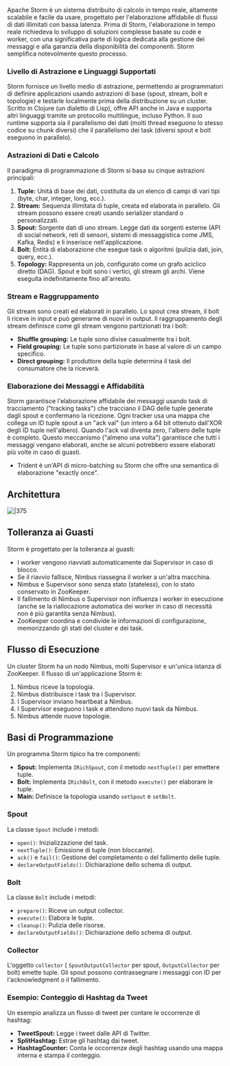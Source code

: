 
Apache Storm è un sistema distribuito di calcolo in tempo reale, altamente scalabile e facile da usare, progettato per l'elaborazione affidabile di flussi di dati illimitati con bassa latenza. Prima di Storm, l'elaborazione in tempo reale richiedeva lo sviluppo di soluzioni complesse basate su code e worker, con una significativa parte di logica dedicata alla gestione dei messaggi e alla garanzia della disponibilità dei componenti. Storm semplifica notevolmente questo processo.

### Livello di Astrazione e Linguaggi Supportati

Storm fornisce un livello medio di astrazione, permettendo ai programmatori di definire applicazioni usando astrazioni di base (spout, stream, bolt e topologie) e testarle localmente prima della distribuzione su un cluster. Scritto in Clojure (un dialetto di Lisp), offre API anche in Java e supporta altri linguaggi tramite un protocollo multilingue, incluso Python. Il suo runtime supporta sia il parallelismo dei dati (molti thread eseguono lo stesso codice su chunk diversi) che il parallelismo dei task (diversi spout e bolt eseguono in parallelo).

### Astrazioni di Dati e Calcolo

Il paradigma di programmazione di Storm si basa su cinque astrazioni principali:

1. **Tuple:** Unità di base dei dati, costituita da un elenco di campi di vari tipi (byte, char, integer, long, ecc.).
2. **Stream:** Sequenza illimitata di tuple, creata ed elaborata in parallelo. Gli stream possono essere creati usando serializer standard o personalizzati.
3. **Spout:** Sorgente dati di uno stream. Legge dati da sorgenti esterne (API di social network, reti di sensori, sistemi di messaggistica come JMS, Kafka, Redis) e li inserisce nell'applicazione.
4. **Bolt:** Entità di elaborazione che esegue task o algoritmi (pulizia dati, join, query, ecc.).
5. **Topology:** Rappresenta un job, configurato come un grafo aciclico diretto (DAG). Spout e bolt sono i vertici, gli stream gli archi. Viene eseguita indefinitamente fino all'arresto.

### Stream e Raggruppamento

Gli stream sono creati ed elaborati in parallelo. Lo spout crea stream, il bolt li riceve in input e può generarne di nuovi in output. Il raggruppamento degli stream definisce come gli stream vengono partizionati tra i bolt:

* **Shuffle grouping:** Le tuple sono divise casualmente tra i bolt.
* **Field grouping:** Le tuple sono partizionate in base al valore di un campo specifico.
* **Direct grouping:** Il produttore della tuple determina il task del consumatore che la riceverà.

### Elaborazione dei Messaggi e Affidabilità

Storm garantisce l'elaborazione affidabile dei messaggi usando task di tracciamento ("tracking tasks") che tracciano il DAG delle tuple generate dagli spout e confermano la ricezione. Ogni tracker usa una mappa che collega un ID tuple spout a un "ack val" (un intero a 64 bit ottenuto dall'XOR degli ID tuple nell'albero). Quando l'ack val diventa zero, l'albero delle tuple è completo. Questo meccanismo ("almeno una volta") garantisce che tutti i messaggi vengano elaborati, anche se alcuni potrebbero essere elaborati più volte in caso di guasti.
- Trident è un'API di micro-batching su Storm che offre una semantica di elaborazione "exactly once".

## Architettura

![|375](_page_7_Figure_2.jpeg)

## Tolleranza ai Guasti

Storm è progettato per la tolleranza ai guasti:

* I worker vengono riavviati automaticamente dai Supervisor in caso di blocco.
* Se il riavvio fallisce, Nimbus riassegna il worker a un'altra macchina.
* Nimbus e Supervisor sono senza stato (stateless), con lo stato conservato in ZooKeeper.
* Il fallimento di Nimbus o Supervisor non influenza i worker in esecuzione (anche se la riallocazione automatica dei worker in caso di necessità non è più garantita senza Nimbus).
* ZooKeeper coordina e condivide le informazioni di configurazione, memorizzando gli stati del cluster e dei task.

## Flusso di Esecuzione

Un cluster Storm ha un nodo Nimbus, molti Supervisor e un'unica istanza di ZooKeeper. Il flusso di un'applicazione Storm è:

1. Nimbus riceve la topologia.
2. Nimbus distribuisce i task tra i Supervisor.
3. I Supervisor inviano heartbeat a Nimbus.
4. I Supervisor eseguono i task e attendono nuovi task da Nimbus.
5. Nimbus attende nuove topologie.

## Basi di Programmazione

Un programma Storm tipico ha tre componenti:

* **Spout:** Implementa `IRichSpout`, con il metodo `nextTuple()` per emettere tuple.
* **Bolt:** Implementa `IRichBolt`, con il metodo `execute()` per elaborare le tuple.
* **Main:** Definisce la topologia usando `setSpout` e `setBolt`.

### Spout

La classe `Spout` include i metodi:

* `open()`: Inizializzazione del task.
* `nextTuple()`: Emissione di tuple (non bloccante).
* `ack()` e `fail()`: Gestione del completamento o del fallimento delle tuple.
* `declareOutputFields()`: Dichiarazione dello schema di output.

### Bolt

La classe `Bolt` include i metodi:

* `prepare()`: Riceve un output collector.
* `execute()`: Elabora le tuple.
* `cleanup()`: Pulizia delle risorse.
* `declareOutputFields()`: Dichiarazione dello schema di output.

### Collector

L'oggetto `collector` ( `SpoutOutputCollector` per spout, `OutputCollector` per bolt) emette tuple. Gli spout possono contrassegnare i messaggi con ID per l'acknowledgment o il fallimento.

### Esempio: Conteggio di Hashtag da Tweet

Un esempio analizza un flusso di tweet per contare le occorrenze di hashtag:

* **TweetSpout:** Legge i tweet dalle API di Twitter.
* **SplitHashtag:** Estrae gli hashtag dai tweet.
* **HashtagCounter:** Conta le occorrenze degli hashtag usando una mappa interna e stampa il conteggio.
